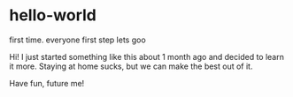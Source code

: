 # hello-world
first time. everyone first step lets goo

Hi! I just started something like this about 1 month ago and decided to learn it more.
Staying at home sucks, but we can make the best out of it.

Have fun, future me!
